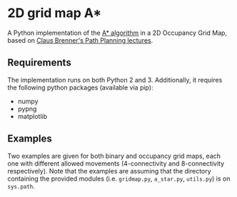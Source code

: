 # 2D grid map A*

A Python implementation of the [A* algorithm][1] in a 2D Occupancy Grid Map, based on [Claus Brenner's Path Planning lectures][2].

## Requirements
The implementation runs on both Python 2 and 3. Additionally, it requires the following python packages (available via pip):
- numpy
- pypng
- matplotlib


## Examples
Two examples are given for both binary and occupancy grid maps, each one with different allowed movements (4-connectivity and 8-connectivity respectively). Note that the examples are assuming that the directory containing the provided modules (i.e. `gridmap.py`, `a_star.py`, `utils.py`) is on `sys.path`.


[1]: https://en.wikipedia.org/wiki/A*_search_algorithm
[2]: https://www.youtube.com/playlist?list=PLpUPoM7Rgzi_7YWn14Va2FODh7LzADBSm
